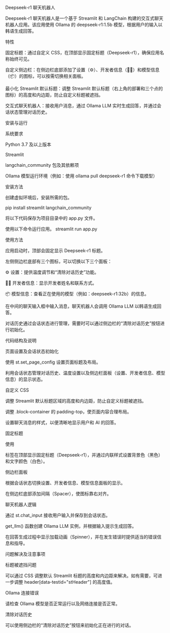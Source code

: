 Deepseek-r1 聊天机器人

Deepseek-r1 聊天机器人是一个基于 Streamlit 和 LangChain 构建的交互式聊天机器人应用。该应用使用 Ollama 的 deepseek-r1:1.5b 模型，根据用户的输入以韩语生成回答。

特性

固定标题：通过自定义 CSS，在顶部显示固定标题（Deepseek-r1），确保应用名称始终可见。

自定义侧边栏：在侧边栏底部添加了设置（⚙️）、开发者信息（👨‍💻）和模型信息（📦）的图标，可以按需切换相关面板。

最小化 Streamlit 默认标题：调整 Streamlit 默认标题（右上角的部署和三个点的图标）的高度和内边距，防止自定义标题被遮挡。

交互式聊天机器人：接收用户消息，通过 Ollama LLM 实时生成回答，并通过会话状态管理对话历史。

安装与运行

系统要求

Python 3.7 及以上版本

Streamlit

langchain_community 包及其依赖项

Ollama 模型运行环境（例如：使用 ollama pull deepseek-r1 命令下载模型）

安装方法

创建虚拟环境后，安装所需的包。


pip install streamlit langchain_community

将以下代码保存为项目目录中的 app.py 文件。

使用以下命令运行应用。
streamlit run app.py

使用方法

应用启动时，顶部会固定显示 Deepseek-r1 标题。

左侧侧边栏底部有三个图标，可以切换以下三个面板：

⚙️ 设置：提供温度调节和“清除对话历史”功能。

👨‍💻 开发者信息：显示开发者姓名和联系方式。

📦 模型信息：查看正在使用的模型（例如：deepseek-r1:32b）的信息。

在中间的聊天输入框中输入消息，聊天机器人会调用 Ollama LLM 以韩语生成回答。

对话历史通过会话状态进行管理，需要时可以通过侧边栏的“清除对话历史”按钮进行初始化。

代码结构及说明

页面设置及会话状态初始化

使用 st.set_page_config 设置页面标题及布局。

利用会话状态管理对话历史、温度设置以及侧边栏面板（设置、开发者信息、模型信息）的显示状态。

自定义 CSS

调整 Streamlit 默认标题区域的高度和内边距，防止自定义标题被遮挡。

调整 .block-container 的 padding-top，使页面内容合理布局。

设置聊天消息的样式，以便清晰地显示用户和 AI 的回答。

固定标题

使用 <div> 标签在顶部显示固定标题（Deepseek-r1），并通过内联样式设置背景色（黑色）和文字颜色（白色）。

侧边栏面板

根据会话状态切换设置、开发者信息、模型信息面板的显示。

在侧边栏底部添加间隔（Spacer），使图标靠右对齐。

聊天机器人逻辑

通过 st.chat_input 接收用户输入并保存到会话状态。

get_llm() 函数创建 Ollama LLM 实例，并根据输入提示生成回答。

在回答生成过程中显示加载动画（Spinner），并在发生错误时提供适当的错误信息和指导。

问题解决及注意事项

标题被遮挡问题

可以通过 CSS 调整默认 Streamlit 标题的高度和内边距来解决。如有需要，可进一步调整 header[data-testid="stHeader"] 的高度值。

Ollama 连接错误

请检查 Ollama 模型是否正常运行以及网络连接是否正常。

清除对话历史

可以使用侧边栏的“清除对话历史”按钮来初始化正在进行的对话。
